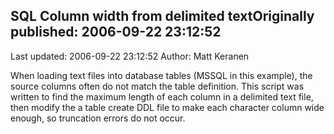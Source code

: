 ## SQL Column width from delimited textOriginally published: 2006-09-22 23:12:52 
Last updated: 2006-09-22 23:12:52 
Author: Matt Keranen 
 
When loading text files into database tables (MSSQL in this example), the source columns often do not match the table definition. This script was written to find the maximum length of each column in a delimited text file, then modify the a table create DDL file to make each character column wide enough, so truncation errors do not occur.